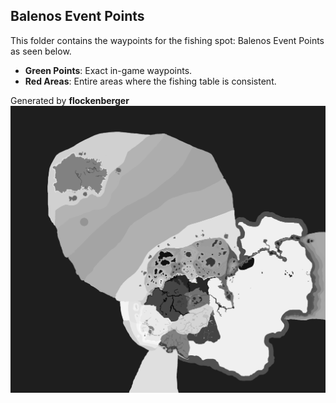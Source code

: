 ## Balenos Event Points
This folder contains the waypoints for the fishing spot: Balenos Event Points as seen below.

- **Green Points**: Exact in-game waypoints.
- **Red Areas**: Entire areas where the fishing table is consistent.

Generated by **flockenberger**
![Balenos Event Points](./Preview.png?raw=true "Balenos Event Points")